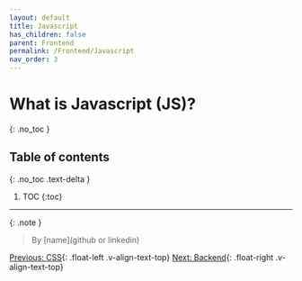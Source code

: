 ```yaml
---
layout: default
title: Javascript
has_children: false
parent: Frontend
permalink: /Frontend/Javascript
nav_order: 3
---
```


# What is Javascript (JS)?
{: .no_toc }

## Table of contents
{: .no_toc .text-delta }

1. TOC
{:toc}

---

{: .note }
> By [name](github or linkedin)

[Previous: CSS](CSS){: .float-left .v-align-text-top}
[Next: Backend](Backend/){: .float-right .v-align-text-top}